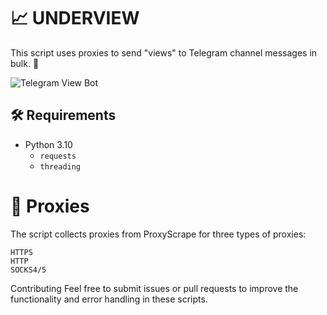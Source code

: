 # 📈 UNDERVIEW

This script uses proxies to send "views" to Telegram channel messages in bulk. 🚀

![Telegram View Bot](test.gif) <!-- Reemplaza esto con la ruta de tu imagen -->

## 🛠 Requirements

- Python 3.10
  - `requests`
  - `threading`

# 📡 Proxies

The script collects proxies from ProxyScrape for three types of proxies:

    HTTPS
    HTTP
    SOCKS4/5

Contributing
Feel free to submit issues or pull requests to improve the functionality and error handling in these scripts.
